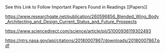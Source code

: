 See this Link to Follow Important Papers Found in Readings
[[Papers]]

https://www.researchgate.net/publication/260596856_Blended_Wing_Body_Architecting_and_Design_Current_Status_and_Future_Prospects

https://www.sciencedirect.com/science/article/pii/S1000936119302493

https://ntrs.nasa.gov/api/citations/20180007867/downloads/20180007867.pdf


